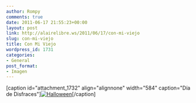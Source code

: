 ```yaml
---
author: Rompy
comments: true
date: 2011-06-17 21:55:23+00:00
layout: post
link: http://alairelibre.ws/2011/06/17/con-mi-viejo
slug: con-mi-viejo
title: Con Mi Viejo
wordpress_id: 1731
categories:
- General
post_format:
- Imagen
---
```


[caption id="attachment_1732" align="alignnone" width="584" caption="Día de Disfraces"][![Halloween](http://alairelibre.ws/wp-content/uploads/2011/06/dsc02473-1024x768.jpg)](http://alairelibre.ws/wp-content/uploads/2011/06/dsc02473.jpg)[/caption]
